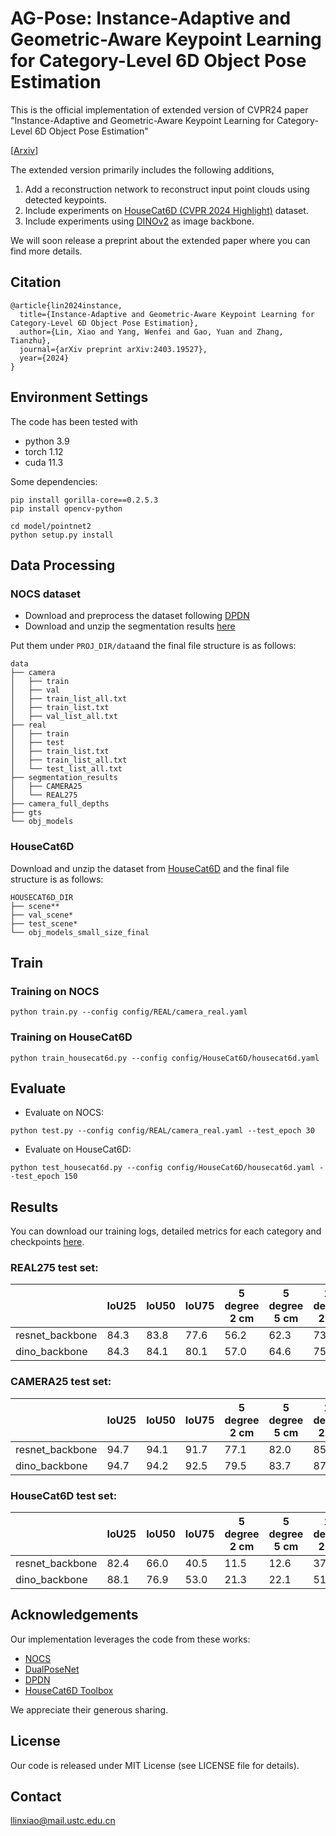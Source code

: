 # AG-Pose: Instance-Adaptive and Geometric-Aware Keypoint Learning for Category-Level 6D Object Pose Estimation
This is the official implementation of extended version of CVPR24 paper "Instance-Adaptive and Geometric-Aware Keypoint Learning for Category-Level 6D Object Pose Estimation"

[[Arxiv](https://arxiv.org/abs/2403.19527)]

The extended version primarily includes the following additions,

1. Add a reconstruction network to reconstruct input point clouds using detected keypoints.
2. Include experiments on [HouseCat6D (CVPR 2024 Highlight)](https://sites.google.com/view/housecat6d) dataset.
3. Include experiments using [DINOv2](https://github.com/facebookresearch/dinov2) as image backbone.

We will soon release a preprint about the extended paper where you can find more details.

## Citation
```
@article{lin2024instance,
  title={Instance-Adaptive and Geometric-Aware Keypoint Learning for Category-Level 6D Object Pose Estimation},
  author={Lin, Xiao and Yang, Wenfei and Gao, Yuan and Zhang, Tianzhu},
  journal={arXiv preprint arXiv:2403.19527},
  year={2024}
}
```

## Environment Settings
The code has been tested with

- python 3.9
- torch 1.12
- cuda 11.3

Some dependencies:
```
pip install gorilla-core==0.2.5.3
pip install opencv-python

cd model/pointnet2
python setup.py install
```
## Data Processing
### NOCS dataset
- Download and preprocess the dataset following [DPDN](https://github.com/JiehongLin/Self-DPDN)
- Download and unzip the segmentation results [here](http://home.ustc.edu.cn/~llinxiao/segmentation_results.zip)

Put them under ```PROJ_DIR/data```and the final file structure is as follows:
```
data
├── camera
│   ├── train
│   ├── val
│   ├── train_list_all.txt
│   ├── train_list.txt
│   ├── val_list_all.txt
├── real
│   ├── train
│   ├── test
│   ├── train_list.txt
│   ├── train_list_all.txt
│   └── test_list_all.txt
├── segmentation_results
│   ├── CAMERA25
│   └── REAL275
├── camera_full_depths
├── gts
└── obj_models
```
### HouseCat6D
Download and unzip the dataset from [HouseCat6D](https://sites.google.com/view/housecat6d) and the final file structure is as follows:
```
HOUSECAT6D_DIR
├── scene**
├── val_scene*
├── test_scene*
└── obj_models_small_size_final
```
## Train
### Training on NOCS
```
python train.py --config config/REAL/camera_real.yaml
```
### Training on HouseCat6D
```
python train_housecat6d.py --config config/HouseCat6D/housecat6d.yaml
```

## Evaluate 
- Evaluate on NOCS:
```
python test.py --config config/REAL/camera_real.yaml --test_epoch 30
```
- Evaluate on HouseCat6D:
```
python test_housecat6d.py --config config/HouseCat6D/housecat6d.yaml --test_epoch 150
```
## Results
You can download our training logs, detailed metrics for each category and checkpoints [here](http://home.ustc.edu.cn/~llinxiao/log.zip).
### REAL275 test set:

|   | IoU25 | IoU50 | IoU75 | 5 degree 2 cm | 5 degree 5 cm | 10 degree 2 cm | 10 degree 5 cm |
|---|---|---|---|---|---|---|---|
| resnet_backbone | 84.3 | 83.8 | 77.6 | 56.2 | 62.3 | 73.4 | 81.2 |
| dino_backbone | 84.3 | 84.1 | 80.1 | 57.0 | 64.6 | 75.1 | 84.7 |

### CAMERA25 test set:

|   | IoU25 | IoU50 | IoU75 | 5 degree 2 cm | 5 degree 5 cm | 10 degree 2 cm | 10 degree 5 cm |
|---|---|---|---|---|---|---|---|
| resnet_backbone | 94.7 | 94.1 | 91.7 | 77.1 | 82.0 | 85.5 | 91.6 |
| dino_backbone | 94.7 | 94.2 | 92.5 | 79.5 | 83.7 | 87.1 | 92.6 |

### HouseCat6D test set:

|   | IoU25 | IoU50 | IoU75 | 5 degree 2 cm | 5 degree 5 cm | 10 degree 2 cm | 10 degree 5 cm |
|---|---|---|---|---|---|---|---|
| resnet_backbone | 82.4 | 66.0 | 40.5 | 11.5 | 12.6 | 37.4 | 42.5 |
| dino_backbone | 88.1 | 76.9 | 53.0 | 21.3 | 22.1 | 51.3 | 54.3 |

## Acknowledgements
Our implementation leverages the code from these works:
- [NOCS](https://github.com/hughw19/NOCS_CVPR2019)
- [DualPoseNet](https://github.com/Gorilla-Lab-SCUT/DualPoseNet)
- [DPDN](https://github.com/JiehongLin/Self-DPDN)
- [HouseCat6D Toolbox](https://github.com/Junggy/HouseCat6D)

We appreciate their generous sharing.
## License
Our code is released under MIT License (see LICENSE file for details).
## Contact
<llinxiao@mail.ustc.edu.cn>